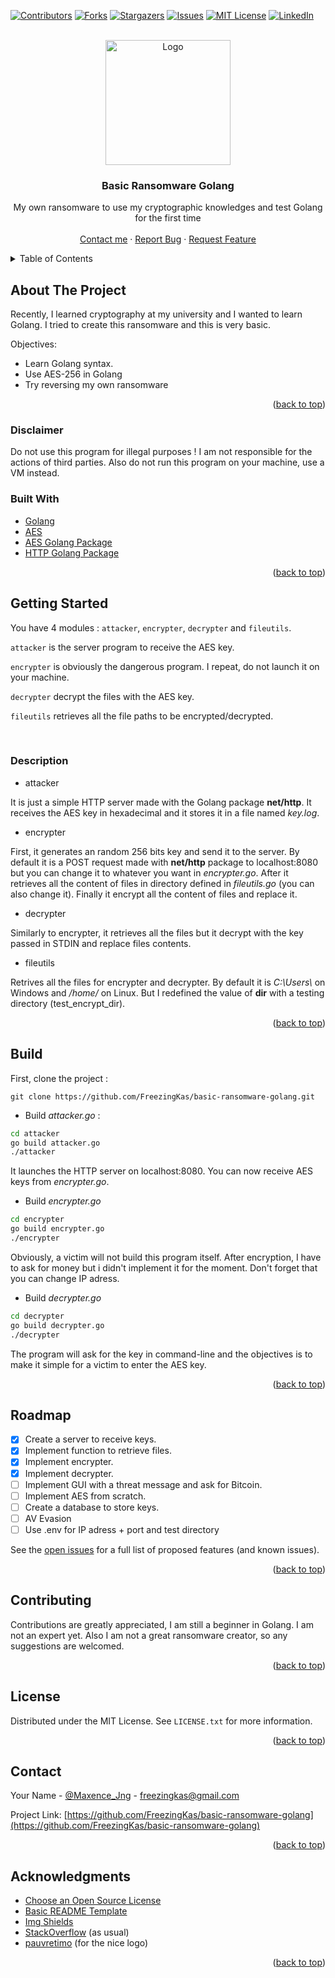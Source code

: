 <div id="top"></div>


[![Contributors][contributors-shield]][contributors-url]
[![Forks][forks-shield]][forks-url]
[![Stargazers][stars-shield]][stars-url]
[![Issues][issues-shield]][issues-url]
[![MIT License][license-shield]][license-url]
[![LinkedIn][linkedin-shield]][linkedin-url]



<!-- PROJECT LOGO -->
<br />
<div align="center">
  <a href="https://github.com/FreezingKas/basic-ransomware-golang">
    <img src="https://svgur.com/i/etn.svg" alt="Logo" width="200" height="200">
  </a>

  <h3 align="center">Basic Ransomware Golang</h3>

  <p align="center">
    My own ransomware to use my cryptographic knowledges and test Golang for the first time
    <br />
    <br />
    <a href="mailto:freezingkas@gmail.com">Contact me</a>
    ·
    <a href="https://github.com/FreezingKas/basic-ransomware-golang/issues">Report Bug</a>
    ·
    <a href="https://github.com/FreezingKas/basic-ransomware-golang/issues">Request Feature</a>
  </p>
</div>



<!-- TABLE OF CONTENTS -->
<details>
  <summary>Table of Contents</summary>
  <ol>
    <li>
      <a href="#about-the-project">About The Project</a>
      <ul>
        <li><a href="#built-with">Built With</a></li>
        <li><a href="#disclaimer">Disclaimer</a></li>
      </ul>
    </li>
    <li>
      <a href="#getting-started">Getting Started</a>
      <ul>
        <li><a href="#description">Description</a></li>
        <li><a href="#build">Build</a></li>
      </ul>
    </li>
    <li><a href="#roadmap">Roadmap</a></li>
    <li><a href="#contributing">Contributing</a></li>
    <li><a href="#license">License</a></li>
    <li><a href="#contact">Contact</a></li>
    <li><a href="#acknowledgments">Acknowledgments</a></li>
  </ol>
</details>



<!-- ABOUT THE PROJECT -->
## About The Project

Recently, I learned cryptography at my university and I wanted to learn Golang. I tried to create this ransomware and this is very basic.

Objectives:
* Learn Golang syntax.
* Use AES-256 in Golang
* Try reversing my own ransomware

<p align="right">(<a href="#top">back to top</a>)</p>

### Disclaimer

Do not use this program for illegal purposes ! I am not responsible for the actions of third parties. Also do not run this program on your machine, use a VM instead.

### Built With

* [Golang](https://go.dev/)
* [AES](https://fr.wikipedia.org/wiki/Advanced_Encryption_Standard/)
* [AES Golang Package](https://pkg.go.dev/crypto/aes)
* [HTTP Golang Package](https://pkg.go.dev/net/http)

<p align="right">(<a href="#top">back to top</a>)</p>

<!-- GETTING STARTED -->
## Getting Started

You have 4 modules : `attacker`, `encrypter`, `decrypter` and `fileutils`. 

`attacker` is the server program to receive the AES key.

`encrypter` is obviously the dangerous program. I repeat, do not launch it on your machine.

`decrypter` decrypt the files with the AES key.

`fileutils` retrieves all the file paths to be encrypted/decrypted.

<br>

### Description

* attacker

It is just a simple HTTP server made with the Golang package **net/http**. It receives the AES key in hexadecimal and it stores it in a file named *key.log*.

* encrypter

First, it generates an random 256 bits key and send it to the server. By default it is a POST request made with **net/http** package to localhost:8080 but you can change it to whatever you want in *encrypter.go*. After it retrieves all the content of files in directory defined in *fileutils.go* (you can also change it). Finally it encrypt all the content of files and replace it.

* decrypter

Similarly to encrypter, it retrieves all the files but it decrypt with the key passed in STDIN and replace files contents.

* fileutils

Retrives all the files for encrypter and decrypter. By default it is *C:\Users\\* on Windows and */home/* on Linux. But I redefined the value of **dir** with a testing directory (test_encrypt_dir).


<p align="right">(<a href="#top">back to top</a>)</p>


## Build

First, clone the project :

```
git clone https://github.com/FreezingKas/basic-ransomware-golang.git
```

* Build *attacker.go* :
```sh
cd attacker
go build attacker.go
./attacker
```

It launches the HTTP server on localhost:8080. You can now receive AES keys from *encrypter.go*.

* Build *encrypter.go*
```sh
cd encrypter
go build encrypter.go
./encrypter
```

Obviously, a victim will not build this program itself. After encryption, I have to ask for money but i didn't implement it for the moment.  Don't forget that you can change IP adress.

* Build *decrypter.go*
```sh
cd decrypter
go build decrypter.go
./decrypter
```

The program will ask for the key in command-line and the objectives is to make it simple for a victim to enter the AES key.

<p align="right">(<a href="#top">back to top</a>)</p>

## Roadmap

- [x] Create a server to receive keys.
- [x] Implement function to retrieve files.
- [x] Implement encrypter.
- [x] Implement decrypter.
- [ ] Implement GUI with a threat message and ask for Bitcoin.
- [ ] Implement AES from scratch.
- [ ] Create a database to store keys.
- [ ] AV Evasion
- [ ] Use .env for IP adress + port and test directory

See the [open issues](https://github.com/othneildrew/Best-README-Template/issues) for a full list of proposed features (and known issues).

<p align="right">(<a href="#top">back to top</a>)</p>

## Contributing

Contributions are greatly appreciated, I am still a beginner in Golang. I am not an expert yet. Also I am not a great ransomware creator, so any suggestions are welcomed.

<p align="right">(<a href="#top">back to top</a>)</p>

## License

Distributed under the MIT License. See `LICENSE.txt` for more information.

<p align="right">(<a href="#top">back to top</a>)</p>

## Contact

Your Name - [@Maxence_Jng](https://twitter.com/Maxence_Jng) - freezingkas@gmail.com

Project Link: [https://github.com/FreezingKas/basic-ransomware-golang](https://github.com/FreezingKas/basic-ransomware-golang)

<p align="right">(<a href="#top">back to top</a>)</p>


## Acknowledgments

* [Choose an Open Source License](https://choosealicense.com)
* [Basic README Template](https://github.com/othneildrew/Best-README-Template)
* [Img Shields](https://shields.io)
* [StackOverflow](https://stackoverflow.com) (as usual)
* [pauvretimo](https://github.com/pauvretimo) (for the nice logo)

<p align="right">(<a href="#top">back to top</a>)</p>


[contributors-shield]: https://img.shields.io/github/contributors/FreezingKas/basic-ransomware-golang.svg?style=for-the-badge
[contributors-url]: https://github.com/FreezingKas/basic-ransomware-golang/graphs/contributors
[forks-shield]: https://img.shields.io/github/forks/FreezingKas/basic-ransomware-golang.svg?style=for-the-badge
[forks-url]: https://github.com/FreezingKas/basic-ransomware-golang/network/members
[stars-shield]: https://img.shields.io/github/stars/FreezingKas/basic-ransomware-golang.svg?style=for-the-badge
[stars-url]: https://github.com/FreezingKas/basic-ransomware-golang/stargazers
[issues-shield]: https://img.shields.io/github/issues/FreezingKas/basic-ransomware-golang.svg?style=for-the-badge
[issues-url]: https://github.com/othneildrew/Best-README-Template/issues
[license-shield]: https://img.shields.io/github/license/FreezingKas/basic-ransomware-golang.svg?style=for-the-badge
[license-url]: https://github.com/FreezingKas/basic-ransomware-golang/blob/master/LICENSE.txt
[linkedin-shield]: https://img.shields.io/badge/-LinkedIn-black.svg?style=for-the-badge&logo=linkedin&colorB=555
[linkedin-url]: https://www.linkedin.com/in/maxence-jung-69501a1a3/
